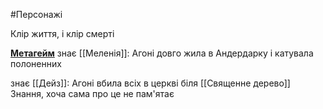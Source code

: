 #Персонажі 

Клір життя, і клір смерті

<b><u>Метагейм</b></u>
знає [[Меленія]]: Агоні довго жила в Андердарку і катувала полоненних

знає [[Дейз]]: Агоні вбила всіх в церкві біля [[Священне дерево]] Знання, хоча сама про це не пам'ятає